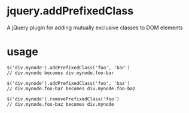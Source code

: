 # jquery.addPrefixedClass
A jQuery plugin for adding mutually exclusive classes to DOM elements

# usage

```
$('div.mynode').addPrefixedClass('foo', 'bar')
// div.mynode becomes div.mynode.foo-bar

$('div.mynode').addPrefixedClass('foo', 'baz')
// div.mynode.foo-bar becomes div.mynode.foo-baz

$('div.mynode').removePrefixedClass('foo')
// div.mynode.foo-baz becomes div.mynode
```

